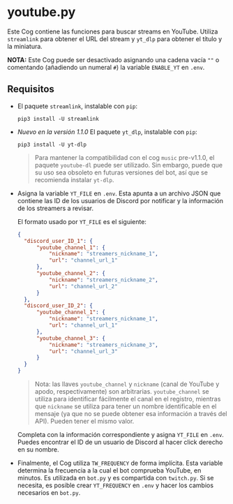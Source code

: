 # youtube.py

Este Cog contiene las funciones para buscar streams en YouTube. Utiliza `streamlink` para obtener el URL del stream y `yt_dlp` para obtener el título y la miniatura.

**NOTA:** Este Cog puede ser desactivado asignando una cadena vacía `""` o comentando (añadiendo un numeral `#`) la variable `ENABLE_YT` en `.env`.

## Requisitos

- El paquete `streamlink`, instalable con `pip`:

  ```
  pip3 install -U streamlink
  ```

- *Nuevo en la versión 1.1.0*
  El paquete `yt_dlp`, instalable con `pip`:

  ```
  pip3 install -U yt-dlp
  ```

  > Para mantener la compatibilidad con el cog `music` pre-v1.1.0, el paquete `youtube-dl` puede ser utilizado. Sin embargo, puede que su uso sea obsoleto en futuras versiones del bot, así que se recomienda instalar `yt-dlp`.
  
- Asigna la variable `YT_FILE` en `.env`. Esta apunta a un archivo JSON que contiene las ID de los usuarios de Discord por notificar y la información de los streamers a revisar.

  El formato usado por `YT_FILE` es el siguiente:

  ```json
  {
  	"discord_user_ID_1": {
  		"youtube_channel_1": {
  			"nickname": "streamers_nickname_1",
  			"url": "channel_url_1"
  		},
  		"youtube_channel_2": {
  			"nickname": "streamers_nickname_2",
  			"url": "channel_url_2"
  		}
  	},
  	"discord_user_ID_2": {
  		"youtube_channel_1": {
  			"nickname": "streamers_nickname_1",
  			"url": "channel_url_1"
  		},
  		"youtube_channel_3": {
  			"nickname": "streamers_nickname_3",
  			"url": "channel_url_3"
  		}
  	}
  }
  ```

  > Nota: las llaves `youtube_channel` y `nickname` (canal de YouTube y apodo, respectivamente) son arbitrarias. `youtube_channel` se utiliza para identificar fácilmente el canal en el registro, mientras que `nickname` se utiliza para tener un nombre identificable en el mensaje (ya que no se puede obtener esa información a través del API). Pueden tener el mismo valor.

  Completa con la información correspondiente y asigna `YT_FILE` en `.env`. Puedes encontrar el ID de un usuario de Discord al hacer click derecho en su nombre.

- Finalmente, el Cog utiliza `TW_FREQUENCY` de forma implícita. Esta variable determina la frecuencia a la cual el bot comprueba YouTube, en minutos. Es utilizada en `bot.py` y es compartida con `twitch.py`. Si se necesita, es posible crear `YT_FREQUENCY` en `.env` y hacer los cambios necesarios en `bot.py`.

